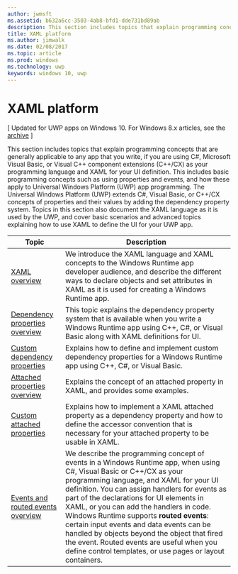---author: jwmsftms.assetid: b632a6cc-3503-4ab8-bfd1-dde731bd89abdescription: This section includes topics that explain programming concepts that are generally applicable to any app that you write.title: XAML platformms.author: jimwalkms.date: 02/08/2017ms.topic: articlems.prod: windowsms.technology: uwpkeywords: windows 10, uwp---# XAML platform\[ Updated for UWP apps on Windows 10. For Windows 8.x articles, see the [archive](http://go.microsoft.com/fwlink/p/?linkid=619132) \]This section includes topics that explain programming concepts that are generally applicable to any app that you write, if you are using C#, Microsoft Visual Basic, or Visual C++ component extensions (C++/CX) as your programming language and XAML for your UI definition. This includes basic programming concepts such as using properties and events, and how these apply to Universal Windows Platform (UWP) app programming. The Universal Windows Platform (UWP) extends C#, Visual Basic, or C++/CX concepts of properties and their values by adding the dependency property system. Topics in this section also document the XAML language as it is used by the UWP, and cover basic scenarios and advanced topics explaining how to use XAML to define the UI for your UWP app. | Topic | Description ||-------|-------------|| [XAML overview](xaml-overview.md) | We introduce the XAML language and XAML concepts to the Windows Runtime app developer audience, and describe the different ways to declare objects and set attributes in XAML as it is used for creating a Windows Runtime app. || [Dependency properties overview](dependency-properties-overview.md) | This topic explains the dependency property system that is available when you write a Windows Runtime app using C++, C#, or Visual Basic along with XAML definitions for UI. || [Custom dependency properties](custom-dependency-properties.md) | Explains how to define and implement custom dependency properties for a Windows Runtime app using C++, C#, or Visual Basic. || [Attached properties overview](attached-properties-overview.md) | Explains the concept of an attached property in XAML, and provides some examples. || [Custom attached properties](custom-attached-properties.md) | Explains how to implement a XAML attached property as a dependency property and how to define the accessor convention that is necessary for your attached property to be usable in XAML. || [Events and routed events overview](events-and-routed-events-overview.md) | We describe the programming concept of events in a Windows Runtime app, when using C#, Visual Basic or C++/CX as your programming language, and XAML for your UI definition. You can assign handlers for events as part of the declarations for UI elements in XAML, or you can add the handlers in code. Windows Runtime supports **routed events**: certain input events and data events can be handled by objects beyond the object that fired the event. Routed events are useful when you define control templates, or use pages or layout containers. | 